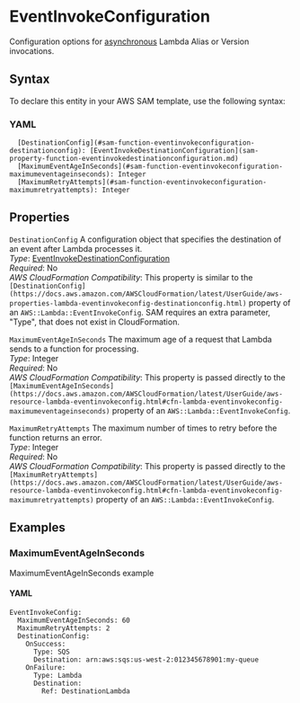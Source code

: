 # EventInvokeConfiguration<a name="sam-property-function-eventinvokeconfiguration"></a>

Configuration options for [asynchronous](https://docs.aws.amazon.com/lambda/latest/dg/invocation-async.html) Lambda Alias or Version invocations\.

## Syntax<a name="sam-property-function-eventinvokeconfiguration-syntax"></a>

To declare this entity in your AWS SAM template, use the following syntax:

### YAML<a name="sam-property-function-eventinvokeconfiguration-syntax.yaml"></a>

```
  [DestinationConfig](#sam-function-eventinvokeconfiguration-destinationconfig): [EventInvokeDestinationConfiguration](sam-property-function-eventinvokedestinationconfiguration.md)
  [MaximumEventAgeInSeconds](#sam-function-eventinvokeconfiguration-maximumeventageinseconds): Integer
  [MaximumRetryAttempts](#sam-function-eventinvokeconfiguration-maximumretryattempts): Integer
```

## Properties<a name="sam-property-function-eventinvokeconfiguration-properties"></a>

 `DestinationConfig`   <a name="sam-function-eventinvokeconfiguration-destinationconfig"></a>
A configuration object that specifies the destination of an event after Lambda processes it\.  
*Type*: [EventInvokeDestinationConfiguration](sam-property-function-eventinvokedestinationconfiguration.md)  
*Required*: No  
*AWS CloudFormation Compatibility*: This property is similar to the `[DestinationConfig](https://docs.aws.amazon.com/AWSCloudFormation/latest/UserGuide/aws-properties-lambda-eventinvokeconfig-destinationconfig.html)` property of an `AWS::Lambda::EventInvokeConfig`\. SAM requires an extra parameter, "Type", that does not exist in CloudFormation\.

 `MaximumEventAgeInSeconds`   <a name="sam-function-eventinvokeconfiguration-maximumeventageinseconds"></a>
The maximum age of a request that Lambda sends to a function for processing\.  
*Type*: Integer  
*Required*: No  
*AWS CloudFormation Compatibility*: This property is passed directly to the `[MaximumEventAgeInSeconds](https://docs.aws.amazon.com/AWSCloudFormation/latest/UserGuide/aws-resource-lambda-eventinvokeconfig.html#cfn-lambda-eventinvokeconfig-maximumeventageinseconds)` property of an `AWS::Lambda::EventInvokeConfig`\.

 `MaximumRetryAttempts`   <a name="sam-function-eventinvokeconfiguration-maximumretryattempts"></a>
The maximum number of times to retry before the function returns an error\.  
*Type*: Integer  
*Required*: No  
*AWS CloudFormation Compatibility*: This property is passed directly to the `[MaximumRetryAttempts](https://docs.aws.amazon.com/AWSCloudFormation/latest/UserGuide/aws-resource-lambda-eventinvokeconfig.html#cfn-lambda-eventinvokeconfig-maximumretryattempts)` property of an `AWS::Lambda::EventInvokeConfig`\.

## Examples<a name="sam-property-function-eventinvokeconfiguration--examples"></a>

### MaximumEventAgeInSeconds<a name="sam-property-function-eventinvokeconfiguration--examples--maximumeventageinseconds"></a>

MaximumEventAgeInSeconds example

#### YAML<a name="sam-property-function-eventinvokeconfiguration--examples--maximumeventageinseconds--yaml"></a>

```
EventInvokeConfig:
  MaximumEventAgeInSeconds: 60
  MaximumRetryAttempts: 2
  DestinationConfig:
    OnSuccess:
      Type: SQS
      Destination: arn:aws:sqs:us-west-2:012345678901:my-queue
    OnFailure:
      Type: Lambda
      Destination:
        Ref: DestinationLambda
```